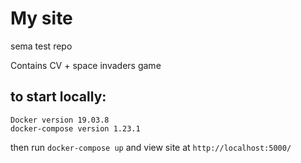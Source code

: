 # My site

sema test repo

Contains CV + space invaders game

## to start locally:
```
Docker version 19.03.8
docker-compose version 1.23.1
```
then run `docker-compose up` and view site at `http://localhost:5000/`
